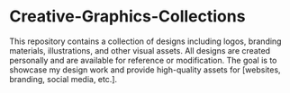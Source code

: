 # Creative-Graphics-Collections
This repository contains a collection of designs including logos, branding materials, illustrations, and other visual assets. All designs are created personally and are available for reference or modification. The goal is to showcase my design work and provide high-quality assets for [websites, branding, social media, etc.].
